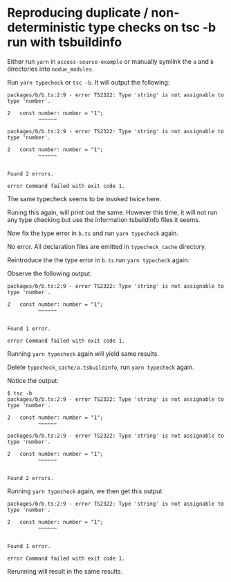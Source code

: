 # Reproducing duplicate / non-deterministic type checks on tsc -b run with tsbuildinfo

Either run `yarn` in `access-source-example` or manually symlink the `a` and `b` directories into `nodue_modules`.

Run `yarn typecheck` or `tsc -b`.
It will output the following:

```
packages/b/b.ts:2:9 - error TS2322: Type 'string' is not assignable to type 'number'.

2   const number: number = "1";
          ~~~~~~

packages/b/b.ts:2:9 - error TS2322: Type 'string' is not assignable to type 'number'.

2   const number: number = "1";
          ~~~~~~


Found 2 errors.

error Command failed with exit code 1.
```

The same typecheck seems to be invoked twice here.

Runing this again, will print out the same. However this time, it will not run any type checking but use the information tsbuildinfo files it seems.

Now fix the type error in `b.ts` and run `yarn typecheck` again.

No error. All declaration files are emitted in `typecheck_cache` directory.

Reintroduce the the type error in `b.ts` run `yarn typecheck` again.

Observe the following output:

```
packages/b/b.ts:2:9 - error TS2322: Type 'string' is not assignable to type 'number'.

2   const number: number = "1";
          ~~~~~~


Found 1 error.

error Command failed with exit code 1.
```

Running `yarn typecheck` again will yield same results.

Delete `typecheck_cache/a.tsbuildinfo`, run `yarn typecheck` again.

Notice the output:

```
$ tsc -b
packages/b/b.ts:2:9 - error TS2322: Type 'string' is not assignable to type 'number'.

2   const number: number = "1";
          ~~~~~~

packages/b/b.ts:2:9 - error TS2322: Type 'string' is not assignable to type 'number'.

2   const number: number = "1";
          ~~~~~~


Found 2 errors.
```

Running `yarn typecheck` again, we then get this output

```
packages/b/b.ts:2:9 - error TS2322: Type 'string' is not assignable to type 'number'.

2   const number: number = "1";
          ~~~~~~


Found 1 error.

error Command failed with exit code 1.
```

Rerunning will result in the same results.
